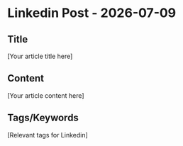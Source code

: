 # Linkedin Post - 2026-07-09

## Title
[Your article title here]

## Content
[Your article content here]

## Tags/Keywords
[Relevant tags for Linkedin]
